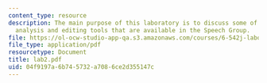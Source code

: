 ```yaml
---
content_type: resource
description: The main purpose of this laboratory is to discuss some of the speech
  analysis and editing tools that are available in the Speech Group.
file: https://ol-ocw-studio-app-qa.s3.amazonaws.com/courses/6-542j-laboratory-on-the-physiology-acoustics-and-perception-of-speech-fall-2005/04f9197a6b745732a7086ce2d355147c_lab2.pdf
file_type: application/pdf
resourcetype: Document
title: lab2.pdf
uid: 04f9197a-6b74-5732-a708-6ce2d355147c
---
```

